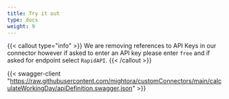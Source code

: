 ```yaml
---
title: Try it out
type: docs
weight: 9
---
```


{{< callout type="info" >}}
    We are removing references to API Keys in our connector however 
    if asked to enter an API key 
    please enter `free` and if asked for endpoint select `RapidAPI`.
{{< /callout >}}

{{< swagger-client "https://raw.githubusercontent.com/mightora/customConnectors/main/calculateWorkingDay/apiDefinition.swagger.json" >}}
